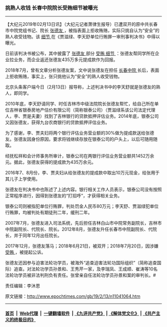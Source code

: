 ### 挑熟人收钱 长春中院院长受贿细节被曝光
------------------------

<p>
 【大纪元2019年02月13日讯】（大纪元记者萧律生报导）已遭双开的原中共长春市中院党组书记、院长
 <a href="http://www.epochtimes.com/gb/tag/%E5%BC%A0%E5%BE%B7%E5%8F%8B.html">
  张德友
 </a>
 ，被指表面上拒收贿赂，实际只挑自认为“安全”的熟人收受钱物。该
 <a href="http://www.epochtimes.com/gb/tag/%E7%BB%86%E8%8A%82.html">
  细节
 </a>
 在《贾滋绿、李天舒单位行贿罪一审刑事判决书》中得以曝光。
</p>
<p>
 日前该判决书被公布，其中披露了
 <a href="http://www.epochtimes.com/gb/tag/%E5%BC%A0%E5%BE%B7%E5%8F%8B.html">
  张德友
 </a>
 部分
 <a href="http://www.epochtimes.com/gb/tag/%E5%8F%97%E8%B4%BF.html">
  受贿
 </a>
 <a href="http://www.epochtimes.com/gb/tag/%E7%BB%86%E8%8A%82.html">
  细节
 </a>
 ：张德友帮同学所在企业拉业务，而企业返还张德友435万多元提成款作为回报。
</p>
<p>
 2018年7月，曾有文章分析张德友案，文中说张德友在担任
 <a href="http://www.epochtimes.com/gb/tag/%E9%95%BF%E6%98%A5%E4%B8%AD%E9%99%A2.html">
  长春中院
 </a>
 长后，表面上拒收贿赂，事实上，张只挑他认为“安全”的熟人收受钱物。
</p>
<p>
 北京头条客户端今日（2月13日）报导称，上述判决书中的李天舒就是张德友的熟人，即同学。
</p>
<p>
 2010年底，李天舒请同学、时任吉林市中级法院院长张德友帮忙，给自己所在单位吉林省银泰房地产估价有限公司（简称银泰公司）（贾滋绿系该公司法定代理人，李、贾是夫妻）找到了吉林银行的贷款抵押评估业务。2014年底，银泰公司又因张德友，获得九台农商银行的贷款抵押评估业务。
</p>
<p>
 为了感谢，李、贾夫妇将两个银行评估业务营业额的30%做为提成款送给张德友。张德友因身份原因，要求将钱继续存放在银泰公司的户头上，以后可随用随取。
</p>
<p>
 经抚松祥和会计师事务所审计，银泰公司在两银行评估业务营业额共1452万余元。据此，张德友获得的提成款为435万余元。
</p>
<p>
 2016年7、8月份，李、贾夫妇从给张德友的提成款中取出10万元现金，给张用于其儿子上学使用。
</p>
<p>
 张德友在判决书中也陈述了上述内容。银行相关工作人员表示，银泰公司没有按照正常程序进行，因得到张德友的“打招呼”，才获得相关业务。
</p>
<p>
 银泰公司则被指犯单位行贿罪，判处罚金人民币80万元；李天舒、贾滋绿犯单位行贿罪，均被判处有期徒刑二年，缓刑二年。
</p>
<p>
 2007年7月，张德友进入司法系统，先后担任吉林白山市中院常务副院长，吉林市中院副院长、代院长、院长。2012年8月，张德友升任长春市中院副院长、代院长，并于同年12月出任院长。
</p>
<p>
 2017年12月，张德友落马；2018年6月21日，被双开；2018年7月20日，因涉嫌
 <a href="http://www.epochtimes.com/gb/tag/%E5%8F%97%E8%B4%BF.html">
  受贿
 </a>
 ，被提起公诉。
</p>
<p>
 张德友还因参与迫害法轮功学员，被海外“追查迫害法轮功国际组织”（简称追查国际）追查。对法轮功学员孙景和、王秀芹一家，及李瑞凤、王成顺、崔涛等10名法轮功学员被非法判刑负有责任。张曾亲自任法轮功学员孙景和案的审判长。#
</p>
<p>
 责任编辑：李沐恩
</p>

原文链接：http://www.epochtimes.com/gb/19/2/13/n11041064.htm


------------------------
#### [首页](https://github.com/gfw-breaker/banned-news/blob/master/README.md) &nbsp;|&nbsp; [Web代理](https://github.com/labour-camp/helloworld) &nbsp;|&nbsp; [一键翻墙软件](https://github.com/gfw-breaker/nogfw/blob/master/README.md) &nbsp;| [《九评共产党》](https://github.com/gfw-breaker/9ping.md/blob/master/README.md#九评之一评共产党是什么) | [《解体党文化》](https://github.com/gfw-breaker/jtdwh.md/blob/master/README.md) | [《共产主义的终极目的》](https://github.com/gfw-breaker/gczydzjmd.md/blob/master/README.md)

